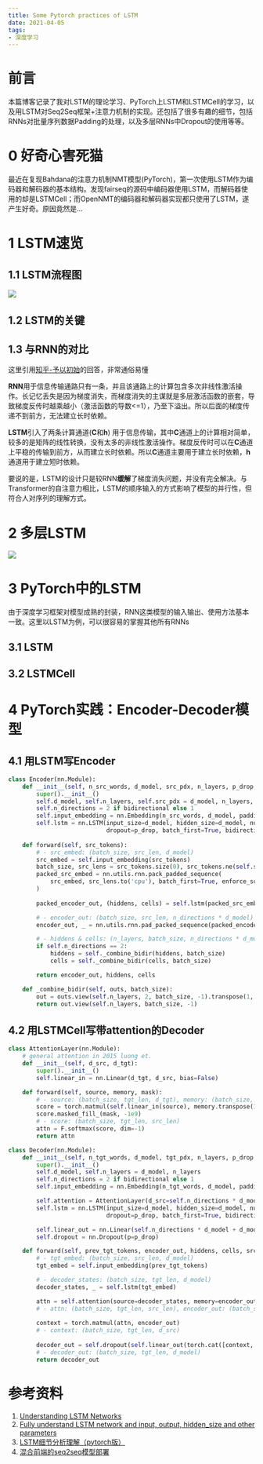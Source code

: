 ```yaml
---
title: Some Pytorch practices of LSTM
date: 2021-04-05
tags:
- 深度学习
---
```


# 前言
本篇博客记录了我对LSTM的理论学习、PyTorch上LSTM和LSTMCell的学习，以及用LSTM对Seq2Seq框架+注意力机制的实现。还包括了很多有趣的细节，包括RNNs对批量序列数据Padding的处理，以及多层RNNs中Dropout的使用等等。

# 0 好奇心害死猫
最近在复现Bahdana的注意力机制NMT模型(PyTorch)，第一次使用LSTM作为编码器和解码器的基本结构。发现fairseq的源码中编码器使用LSTM，而解码器使用的却是LSTMCell；而OpenNMT的编码器和解码器实现都只使用了LSTM，遂产生好奇。原因竟然是...

# 1 LSTM速览
## 1.1 LSTM流程图
![](https://i.loli.net/2021/04/05/pCeGQALRIy2NVoc.png)

## 1.2 LSTM的关键
## 1.3 与RNN的对比
这里引用[知乎-予以初始](https://www.zhihu.com/question/439243827/answer/1712516368)的回答，非常通俗易懂

**RNN**用于信息传输通路只有一条，并且该通路上的计算包含多次非线性激活操作。长记忆丢失是因为梯度消失，而梯度消失的主谋就是多层激活函数的嵌套，导致梯度反传时越乘越小（激活函数的导数<=1），乃至下溢出。所以后面的梯度传递不到前方，无法建立长时依赖。

**LSTM**引入了两条计算通道(**C**和**h**) 用于信息传输，其中**C**通道上的计算相对简单，较多的是矩阵的线性转换，没有太多的非线性激活操作。梯度反传时可以在**C**通道上平稳的传输到前方，从而建立长时依赖。所以**C**通道主要用于建立长时依赖，**h**通道用于建立短时依赖。

要说的是，LSTM的设计只是较RNN**缓解**了梯度消失问题，并没有完全解决。与Transformer的自注意力相比，LSTM的顺序输入的方式影响了模型的并行性，但符合人对序列的理解方式。

# 2 多层LSTM
![](https://i.loli.net/2021/04/05/scw8fu5I27DQjSN.png)

# 3 PyTorch中的LSTM
由于深度学习框架对模型成熟的封装，RNN这类模型的输入输出、使用方法基本一致。这里以LSTM为例，可以很容易的掌握其他所有RNNs
## 3.1 LSTM

## 3.2 LSTMCell

# 4 PyTorch实践：Encoder-Decoder模型
## 4.1 用LSTM写Encoder
```python
class Encoder(nn.Module):
    def __init__(self, n_src_words, d_model, src_pdx, n_layers, p_drop, bidirectional):
        super().__init__()
        self.d_model, self.n_layers, self.src_pdx = d_model, n_layers, src_pdx
        self.n_directions = 2 if bidirectional else 1
        self.input_embedding = nn.Embedding(n_src_words, d_model, padding_idx=src_pdx)
        self.lstm = nn.LSTM(input_size=d_model, hidden_size=d_model, num_layers=n_layers, 
                            dropout=p_drop, batch_first=True, bidirectional=bidirectional)
    
    def forward(self, src_tokens):
        # - src_embed: (batch_size, src_len, d_model)
        src_embed = self.input_embedding(src_tokens)
        batch_size, src_lens = src_tokens.size(0), src_tokens.ne(self.src_pdx).long().sum(dim=-1)
        packed_src_embed = nn.utils.rnn.pack_padded_sequence(
            src_embed, src_lens.to('cpu'), batch_first=True, enforce_sorted=False
        )
        
        packed_encoder_out, (hiddens, cells) = self.lstm(packed_src_embed)

        # - encoder_out: (batch_size, src_len, n_directions * d_model) where 3rd is last layer [h_fwd; (h_bkwd)]
        encoder_out, _ = nn.utils.rnn.pad_packed_sequence(packed_encoder_out, batch_first=True)

        # - hiddens & cells: (n_layers, batch_size, n_directions * d_model)
        if self.n_directions == 2:
            hiddens = self._combine_bidir(hiddens, batch_size)
            cells = self._combine_bidir(cells, batch_size)

        return encoder_out, hiddens, cells

    def _combine_bidir(self, outs, batch_size):
        out = outs.view(self.n_layers, 2, batch_size, -1).transpose(1, 2).contiguous()
        return out.view(self.n_layers, batch_size, -1)
```
## 4.2 用LSTMCell写带attention的Decoder
```python
class AttentionLayer(nn.Module):
    # general attention in 2015 luong et.
    def __init__(self, d_src, d_tgt):
        super().__init__()
        self.linear_in = nn.Linear(d_tgt, d_src, bias=False)

    def forward(self, source, memory, mask):
        # - source: (batch_size, tgt_len, d_tgt), memory: (batch_size, src_len, d_src)
        score = torch.matmul(self.linear_in(source), memory.transpose(1, 2))
        score.masked_fill_(mask, -1e9)
        # - score: (batch_size, tgt_len, src_len)
        attn = F.softmax(score, dim=-1)
        return attn

class Decoder(nn.Module):
    def __init__(self, n_tgt_words, d_model, tgt_pdx, n_layers, p_drop, bidirectional):
        super().__init__()
        self.d_model, self.n_layers = d_model, n_layers
        self.n_directions = 2 if bidirectional else 1
        self.input_embedding = nn.Embedding(n_tgt_words, d_model, padding_idx=tgt_pdx)

        self.attention = AttentionLayer(d_src=self.n_directions * d_model, d_tgt=d_model)
        self.lstm = nn.LSTM(input_size=d_model, hidden_size=d_model, num_layers=n_layers, 
                            dropout=p_drop, batch_first=True, bidirectional=False)

        self.linear_out = nn.Linear(self.n_directions * d_model + d_model, d_model, bias=False)
        self.dropout = nn.Dropout(p=p_drop)

    def forward(self, prev_tgt_tokens, encoder_out, hiddens, cells, src_mask):
        # - tgt_embed: (batch_size, src_len, d_model)
        tgt_embed = self.input_embedding(prev_tgt_tokens)

        # - decoder_states: (batch_size, tgt_len, d_model)
        decoder_states, _ = self.lstm(tgt_embed)

        attn = self.attention(source=decoder_states, memory=encoder_out, mask=src_mask.unsqueeze(1))
        # - attn: (batch_size, tgt_len, src_len), encoder_out: (batch_size, src_len, d_src)
 
        context = torch.matmul(attn, encoder_out)
        # - context: (batch_size, tgt_len, d_src)
        
        decoder_out = self.dropout(self.linear_out(torch.cat([context, decoder_states], dim=-1)))
        # - decoder_out: (batch_size, tgt_len, d_model)
        return decoder_out
```

# 参考资料
1. [Understanding LSTM Networks](http://colah.github.io/posts/2015-08-Understanding-LSTMs/)
2. [Fully understand LSTM network and input, output, hidden_size and other parameters](https://programmersought.com/article/91264364976/)
3. [LSTM细节分析理解（pytorch版）](https://zhuanlan.zhihu.com/p/79064602)
4. [混合前端的seq2seq模型部署](https://cloud.tencent.com/developer/article/1507554)